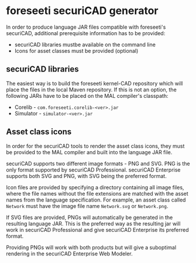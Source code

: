 # foreseeti securiCAD generator

In order to produce language JAR files compatible with foreseeti's securiCAD, additional prerequisite information has to be provided:
* securiCAD libraries mustbe available on the command line
* Icons for asset classes must be provided (optional)

## securiCAD libraries

The easiest way is to build the foreseeti kernel-CAD repository which will place the files in the local Maven repository.
If this is not an option, the following JARs have to be placed on the MAL compiler's classpath:
* Corelib - `com.foreseeti.corelib-<ver>.jar`
* Simulator - `simulator-<ver>.jar`

## Asset class icons

In order for the securiCAD tools to render the asset class icons, they must be provided to the MAL compiler and built into the language JAR file.

securiCAD supports two different image formats - PNG and SVG. PNG is the only format supported by securiCAD Professional. securiCAD Enterprise supports both SVG and PNG, with SVG being the preferred format.

Icon files are provided by specifying a directory containing all image files, where the file names without the file extensions are matched with the asset names from the language specification. For example, an asset class called `Network` must have the image file name `Network.svg` or `Network.png`.

If SVG files are provided, PNGs will automatically be generated in the resulting language JAR. This is the preferred way as the resulting jar will work in securiCAD Professional and give securiCAD Enterprise its preferred format.

Providing PNGs will work with both products but will give a suboptimal rendering in the securiCAD Enterprise Web Modeler.